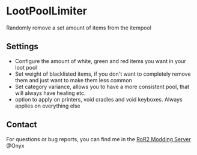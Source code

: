 # LootPoolLimiter

Randomly remove a set amount of items from the itempool

## Settings

- Configure the amount of white, green and red items you want in your loot pool
- Set weight of blacklisted items, if you don't want to completely remove them and just want to make them less common
- Set category variance, allows you to have a more consistent pool, that will always have healing etc.
- option to apply on printers, void cradles and void keyboxes. Always applies on everything else

## Contact
For questions or bug reports, you can find me in the [RoR2 Modding Server](https://discord.gg/YxEdVK7xWM) @Onyx